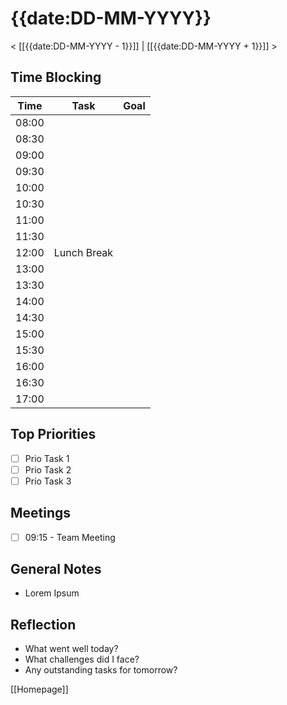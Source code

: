 # {{date:DD-MM-YYYY}}
< [[{{date:DD-MM-YYYY - 1}}]] | [[{{date:DD-MM-YYYY + 1}}]] >

## Time Blocking
| Time  | Task        | Goal          |
|-------|-------------|---------------|
| 08:00 |             |               |
| 08:30 |             |               |
| 09:00 |             |               |
| 09:30 |             |               |
| 10:00 |             |               |
| 10:30 |             |               |
| 11:00 |             |               |
| 11:30 |             |               |
| 12:00 | Lunch Break |               |
| 13:00 |             |               |
| 13:30 |             |               |
| 14:00 |             |               |
| 14:30 |             |               |
| 15:00 |             |               |
| 15:30 |             |               |
| 16:00 |             |               |
| 16:30 |             |               |
| 17:00 |             |               |

## Top Priorities
- [ ] Prio Task 1
- [ ] Prio Task 2
- [ ] Prio Task 3

## Meetings
- [ ] 09:15 - Team Meeting

## General Notes
- Lorem Ipsum

## Reflection
- What went well today?
- What challenges did I face?
- Any outstanding tasks for tomorrow?


[[Homepage]]
